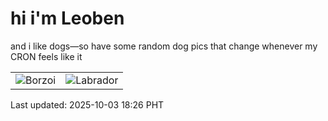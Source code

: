 # hi i'm Leoben

and i like dogs—so have some random dog pics that change whenever my CRON feels like it

|  |  |
|--------|----------|
| ![Borzoi](https://random-dog-vercel.vercel.app/api/random-borzoi?v=1759487209) | ![Labrador](https://random-dog-vercel.vercel.app/api/random-labrador?v=1759487209) |

Last updated: 2025-10-03 18:26 PHT
